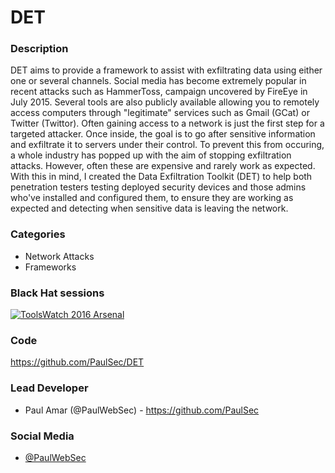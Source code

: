 # DET

### Description
DET aims to provide a framework to assist with exfiltrating data using either one or several channels. Social media has become extremely popular in recent attacks such as HammerToss, campaign uncovered by FireEye in July 2015. Several tools are also publicly available allowing you to remotely access computers through "legitimate" services such as Gmail (GCat) or Twitter (Twittor). Often gaining access to a network is just the first step for a targeted attacker. Once inside, the goal is to go after sensitive information and exfiltrate it to servers under their control. To prevent this from occuring, a whole industry has popped up with the aim of stopping exfiltration attacks. However, often these are expensive and rarely work as expected. With this in mind, I created the Data Exfiltration Toolkit (DET) to help both penetration testers testing deployed security devices and those admins who've installed and configured them, to ensure they are working as expected and detecting when sensitive data is leaving the network.


### Categories
* Network Attacks
* Frameworks

### Black Hat sessions
[![ToolsWatch 2016 Arsenal](https://rawgithub.com/toolswatch/badges/master/arsenal/2016.svg)](https://www.blackhat.com/us-16/arsenal.html#det)

### Code
https://github.com/PaulSec/DET

### Lead Developer
* Paul Amar (@PaulWebSec) - https://github.com/PaulSec

### Social Media
* [@PaulWebSec](https://twitter.com/PaulWebSec)
